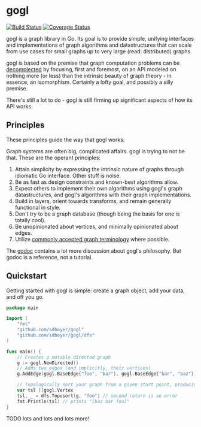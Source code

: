 # gogl

[![Build Status](https://travis-ci.org/sdboyer/gogl.png?branch=master)](https://travis-ci.org/sdboyer/gogl)
[![Coverage Status](https://coveralls.io/repos/sdboyer/gogl/badge.png?branch=master)](https://coveralls.io/r/sdboyer/gogl?branch=master)

gogl is a graph library in Go. Its goal is to provide simple, unifying interfaces and implementations of graph algorithms and datastructures that can scale from use cases for small graphs up to very large (read: distributed) graphs.

gogl is based on the premise that graph computation problems can be [decomplected](http://www.infoq.com/presentations/Simple-Made-Easy) by focusing, first and foremost, on an API modeled on nothing more (or less) than the intrinsic beauty of graph theory - in essence, an isomorphism. Certainly a lofty goal, and possibly a silly premise.

There's still a lot to do - gogl is still firming up significant aspects of how its API works.

## Principles

These principles guide the way that gogl works:

Graph systems are often big, complicated affairs. gogl is trying to not be that. These are the operant principles:

1. Attain simplicity by expressing the intrinsic nature of graphs through idiomatic Go interface. Other stuff is noise.
1. Be as fast as design constraints and known-best algorithms allow.
1. Expect others to implement their own algorithms using gogl's graph datastructures, and gogl's algorithms with their graph implementations.
1. Build in layers, orient towards transforms, and remain generally functional in style.
1. Don't try to be a graph database (though being the basis for one is totally cool).
1. Be unopinionated about vertices, and minimally opinionated about edges.
1. Utilize [commonly accepted graph terminology](http://en.wikipedia.org/wiki/Glossary_of_graph_theory) where possible.

The [godoc](https://godoc.org/github.com/sdboyer/gogl) contains a lot more discussion about gogl's philosophy. But godoc is a reference, not a tutorial.

## Quickstart

Getting started with gogl is simple: create a graph object, add your data, and off you go.

```go
package main

import (
    "fmt"
    "github.com/sdboyer/gogl"
    "github.com/sdboyer/gogl/dfs"
)

func main() {
    // Creates a mutable directed graph
    g := gogl.NewDirected()
    // Adds two edges (and implicitly, their vertices)
    g.AddEdge(gogl.BaseEdge{"foo", "bar"}, gogl.BaseEdge{"bar", "baz"}))

    // Topologically sort your graph from a given start point, producing a slice of vertices
    var tsl []gogl.Vertex
    tsl, _ = dfs.Toposort(g, "foo") // second return is an error
    fmt.Println(tsl) // prints "[baz bar foo]"
}
```

TODO lots and lots and lots more!
